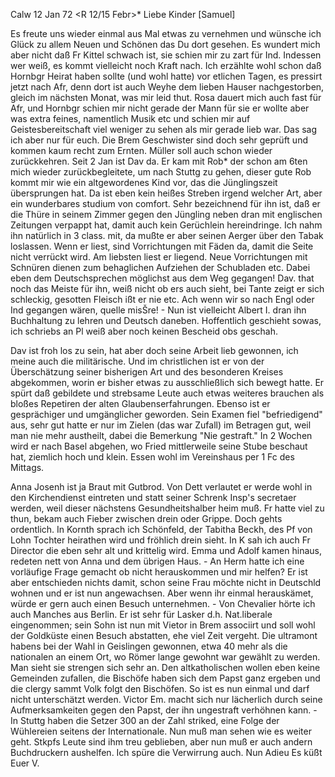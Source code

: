  Calw 12 Jan 72
 <R 12/15 Febr>*
Liebe Kinder [Samuel]

Es freute uns wieder einmal aus Mal etwas zu vernehmen und wünsche ich Glück zu allem Neuen und Schönen das Du dort gesehen. Es wundert mich aber nicht daß Fr Kittel schwach ist, sie schien mir zu zart für Ind. Indessen wer weiß, es kommt vielleicht noch Kraft nach. Ich erzählte wohl schon daß Hornbgr Heirat haben sollte (und wohl hatte) vor etlichen Tagen, es pressirt jetzt nach Afr, denn dort ist auch Weyhe dem lieben Hauser nachgestorben, gleich im nächsten Monat, was mir leid thut. Rosa dauert mich auch fast für Afr, und Hornbgr schien mir nicht gerade der Mann für sie er wollte aber was extra feines, namentlich Musik etc und schien mir auf Geistesbereitschaft viel weniger zu sehen als mir gerade lieb war. Das sag ich aber nur für euch. Die Brem Geschwister sind doch sehr geprüft und kommen kaum recht zum Ernten. Müller soll auch schon wieder zurückkehren. 
Seit 2 Jan ist Dav da. Er kam mit Rob<inson jr>* der schon am 6ten mich wieder zurückbegleitete, um nach Stuttg zu gehen, dieser gute Rob kommt mir wie ein altgewordenes Kind vor, das die Jünglingszeit übersprungen hat. Da ist eben kein heißes Streben irgend welcher Art, aber ein wunderbares studium von comfort. Sehr bezeichnend für ihn ist, daß er die Thüre in seinem Zimmer gegen den Jüngling neben dran mit englischen Zeitungen verpappt hat, damit auch kein Gerüchlein hereindringe. Ich nahm ihn natürlich in 3 class. mit, da mußte er aber seinen Aerger über den Tabak loslassen. Wenn er liest, sind Vorrichtungen mit Fäden da, damit die Seite nicht verrückt wird. Am liebsten liest er liegend. Neue Vorrichtungen mit Schnüren dienen zum behaglichen Aufziehen der Schubladen etc. Dabei eben dem Deutschsprechen möglichst aus dem Weg gegangen! Dav. that noch das Meiste für ihn, weiß nicht ob ers auch sieht, bei Tante zeigt er sich schleckig, gesotten Fleisch ißt er nie etc. Ach wenn wir so nach Engl oder Ind gegangen wären, quelle misŠre! - Nun ist vielleicht Albert I. dran ihn Buchhaltung zu lehren und Deutsch daneben. Hoffentlich geschieht sowas, ich schriebs an Pl weiß aber noch keinen Bescheid obs geschah.

Dav ist froh los zu sein, hat aber doch seine Arbeit lieb gewonnen, ich meine auch die militärische. Und im christlichen ist er von der Überschätzung seiner bisherigen Art und des besonderen Kreises abgekommen, worin er bisher etwas zu ausschließlich sich bewegt hatte. Er spürt daß gebildete und strebsame Leute auch etwas weiteres brauchen als bloßes Repetiren der alten Glaubenserfahrungen. Ebenso ist er gesprächiger und umgänglicher geworden. Sein Examen fiel "befriedigend" aus, sehr gut hatte er nur im Zielen (das war Zufall) im Betragen gut, weil man nie mehr austheilt, dabei die Bemerkung "Nie gestraft." In 2 Wochen wird er nach Basel abgehen, wo Fried mittlerweile seine Stube beschaut hat, ziemlich hoch und klein. Essen wohl im Vereinshaus per 1 Fc des Mittags.

Anna Josenh ist ja Braut mit Gutbrod. Von Dett verlautet er werde wohl in den Kirchendienst eintreten und statt seiner Schrenk Insp's secretaer werden, weil dieser nächstens Gesundheitshalber heim muß. Fr hatte viel zu thun, bekam auch Fieber zwischen drein oder Grippe. Doch gehts ordentlich. 
In Kornth sprach ich Schönfeld, der Tabitha Beckh, des Pf von Lohn Tochter heirathen wird und fröhlich drein sieht. In K sah ich auch Fr Director die eben sehr alt und krittelig wird. Emma und Adolf kamen hinaus, redeten nett von Anna und dem übrigen Haus. - An Herm hatte ich eine vorläufige Frage gemacht ob nicht herauskommen und mir helfen? Er ist aber entschieden nichts damit, schon seine Frau möchte nicht in Deutschld wohnen und er ist nun angewachsen. Aber wenn ihr einmal herauskämet, würde er gern auch einen Besuch unternehmen. - Von Chevalier hörte ich auch Manches aus Berlin. Er ist sehr für Lasker d.h. Nat.liberale eingenommen; sein Sohn ist nun mit Vietor in Brem associirt und soll wohl der Goldküste einen Besuch abstatten, ehe viel Zeit vergeht. Die ultramont habens bei der Wahl in Geislingen gewonnen, etwa 40 mehr als die nationalen an einem Ort, wo Römer lange gewohnt war gewählt zu werden. Man sieht sie strengen sich sehr an. Den altkatholischen wollen eben keine Gemeinden zufallen, die Bischöfe haben sich dem Papst ganz ergeben und die clergy sammt Volk folgt den Bischöfen. So ist es nun einmal und darf nicht unterschätzt werden. Victor Em. macht sich nur lächerlich durch seine Aufmerksamkeiten gegen den Papst, der ihn ungestraft verhöhnen kann. - In Stuttg haben die Setzer 300 an der Zahl striked, eine Folge der Wühlereien seitens der Internationale. Nun muß man sehen wie es weiter geht. Stkpfs Leute sind ihm treu geblieben, aber nun muß er auch andern Buchdruckern aushelfen. Ich spüre die Verwirrung auch. 
Nun Adieu Es küßt
 Euer V.
